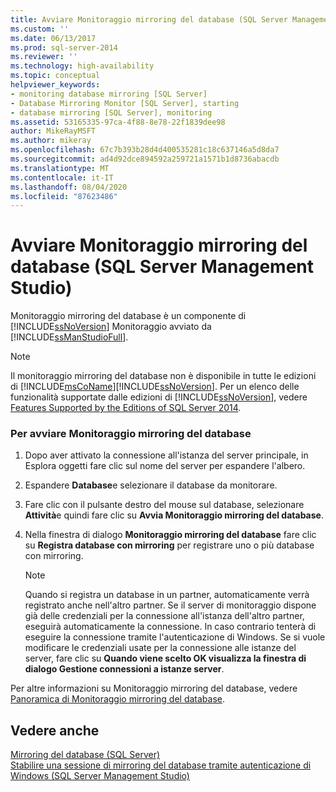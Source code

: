 ```yaml
---
title: Avviare Monitoraggio mirroring del database (SQL Server Management Studio) | Microsoft Docs
ms.custom: ''
ms.date: 06/13/2017
ms.prod: sql-server-2014
ms.reviewer: ''
ms.technology: high-availability
ms.topic: conceptual
helpviewer_keywords:
- monitoring database mirroring [SQL Server]
- Database Mirroring Monitor [SQL Server], starting
- database mirroring [SQL Server], monitoring
ms.assetid: 53165335-97ca-4f88-8e78-22f1839dee98
author: MikeRayMSFT
ms.author: mikeray
ms.openlocfilehash: 67c7b393b28d4d400535281c18c637146a5d8da7
ms.sourcegitcommit: ad4d92dce894592a259721a1571b1d8736abacdb
ms.translationtype: MT
ms.contentlocale: it-IT
ms.lasthandoff: 08/04/2020
ms.locfileid: "87623486"
---
```

# <a name="start-database-mirroring-monitor-sql-server-management-studio"></a>Avviare Monitoraggio mirroring del database (SQL Server Management Studio)
  Monitoraggio mirroring del database è un componente di [!INCLUDE[ssNoVersion](../../includes/ssnoversion-md.md)] Monitoraggio avviato da [!INCLUDE[ssManStudioFull](../../includes/ssmanstudiofull-md.md)].  
  
> [!NOTE]  
>  Il monitoraggio mirroring del database non è disponibile in tutte le edizioni di [!INCLUDE[msCoName](../../includes/msconame-md.md)][!INCLUDE[ssNoVersion](../../includes/ssnoversion-md.md)]. Per un elenco delle funzionalità supportate dalle edizioni di [!INCLUDE[ssNoVersion](../../includes/ssnoversion-md.md)], vedere [Features Supported by the Editions of SQL Server 2014](../../getting-started/features-supported-by-the-editions-of-sql-server-2014.md).  
  
### <a name="to-launch-the-database-mirroring-monitor"></a>Per avviare Monitoraggio mirroring del database  
  
1.  Dopo aver attivato la connessione all'istanza del server principale, in Esplora oggetti fare clic sul nome del server per espandere l'albero.  
  
2.  Espandere **Database**e selezionare il database da monitorare.  
  
3.  Fare clic con il pulsante destro del mouse sul database, selezionare **Attività**e quindi fare clic su **Avvia Monitoraggio mirroring del database**.  
  
4.  Nella finestra di dialogo **Monitoraggio mirroring del database** fare clic su **Registra database con mirroring** per registrare uno o più database con mirroring.  
  
    > [!NOTE]  
    >  Quando si registra un database in un partner, automaticamente verrà registrato anche nell'altro partner. Se il server di monitoraggio dispone già delle credenziali per la connessione all'istanza dell'altro partner, eseguirà automaticamente la connessione. In caso contrario tenterà di eseguire la connessione tramite l'autenticazione di Windows. Se si vuole modificare le credenziali usate per la connessione alle istanze del server, fare clic su **Quando viene scelto OK visualizza la finestra di dialogo Gestione connessioni a istanze server**.  
  
 Per altre informazioni su Monitoraggio mirroring del database, vedere [Panoramica di Monitoraggio mirroring del database](database-mirroring-monitor-overview.md).  
  
## <a name="see-also"></a>Vedere anche  
 [Mirroring del database &#40;SQL Server&#41;](database-mirroring-sql-server.md)   
 [Stabilire una sessione di mirroring del database tramite autenticazione di Windows &#40;SQL Server Management Studio&#41;](establish-database-mirroring-session-windows-authentication.md)  
  
  
